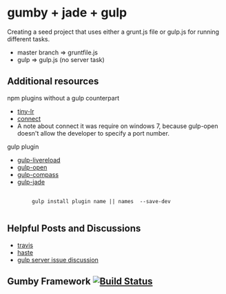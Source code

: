 
gumby + jade + gulp
========================
Creating a seed project that uses either a grunt.js file or gulp.js for running different tasks.

* master branch => gruntfile.js
* gulp => gulp.js (no server task)

Additional resources
--------------------

npm plugins without a gulp counterpart
* [tiny-lr](https://npmjs.org/package/tiny-lr)
* [connect](https://npmjs.org/package/connect)
* A note about connect it was require on windows 7, because gulp-open doesn't allow the developer to specify a port number.

gulp plugin
* [gulp-livereload](https://github.com/vohof/gulp-livereload)
* [gulp-open](https://github.com/stevelacy/gulp-open)
* [gulp-compass](https://github.com/appleboy/gulp-compass)
* [gulp-jade](https://github.com/phated/gulp-jade)

<pre>
	<code>
		gulp install plugin name || names  --save-dev
	</code>
</pre>

Helpful Posts and Discussions
------------------------------
* [travis](http://travismaynard.com/writing/getting-started-with-gulp)
* [haste](http://robo.ghost.io/getting-started-with-gulp-2/)
* [gulp server issue discussion](https://github.com/stevelacy/gulp-open/issues/2)



Gumby Framework [![Build Status](https://travis-ci.org/GumbyFramework/Gumby.png?branch=master)](https://travis-ci.org/GumbyFramework/Gumby)
-----------
